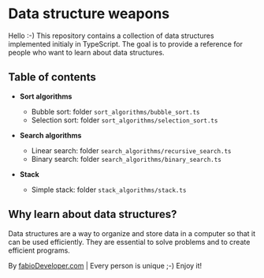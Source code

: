 # Data structure weapons

Hello :-) This repository contains a collection of data structures implemented initialy in TypeScript. The goal is to provide a reference for people who want to learn about data structures.

## Table of contents

- **Sort algorithms**
  - Bubble sort: folder `sort_algorithms/bubble_sort.ts`
  - Selection sort: folder `sort_algorithms/selection_sort.ts`

- **Search algorithms**
  - Linear search: folder `search_algorithms/recursive_search.ts`
  - Binary search: folder `search_algorithms/binary_search.ts`

- **Stack**
  - Simple stack: folder `stack_algorithms/stack.ts`

## Why learn about data structures?

Data structures are a way to organize and store data in a computer so that it can be used efficiently. They are essential to solve problems and to create efficient programs.

By [fabioDeveloper.com](https://fabioDeveloper.com) | Every person is unique ;-) Enjoy it!

